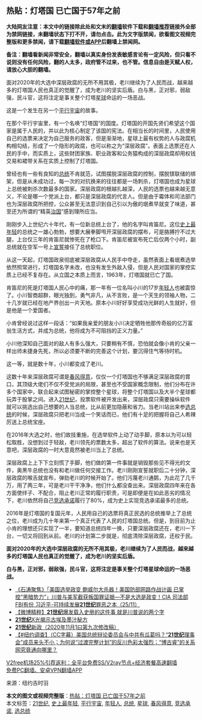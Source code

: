  <h2>热贴：灯塔国 已亡国于57年之前</h2> <p class="notice"><b>大陆网友注意：本文中的链接除此处和文末的<a href="https://github.com/bannedbook/fanqiang" >翻墙</a>软件下载和<a href="https://github.com/killgcd/justmysocks/blob/master/README.md">翻墙推荐</a>链接外全部为禁网链接，未翻墙状态下打不开，请勿点击。此为文字版禁闻，欲看图文视频完整版和更多禁闻，请下载<a href="https://github.com/bannedbook/fanqiang">翻墙软件或APP</a>后翻墙上禁闻网。</p><p>备注：翻墙看新闻非常安全，翻墙以真实身份发表敏感言论有一定风险，但只看不说则没有任何风险，翻的人太多，政府管不过来，也不管。信息自由是天赋人权，请放心大胆的翻墙。</b></p>  <div class="entry"> <p id="summary">面对2020年的大选中深层政腐的无所不用其极，老川继续为了人民而战，越来越多的灯塔国人民也真正的觉醒了，成为老川的坚实后盾。白与黑，正对邪，弱敌强，民斗官，这将注定是事关整个灯塔<a href="https://www.bannedbook.org/bnews/tag/%E6%98%9F%E7%90%83/" class="st_tag internal_tag" rel="tag" title="标签 星球 下的日志">星球</a>命运的一场恶战。</p> <p>这是一个发生在另一个<a href="https://www.bannedbook.org/bnews/tag/%e5%b9%b3%e8%a1%8c%e5%ae%87%e5%ae%99/" class="st_tag internal_tag" rel="tag" title="标签 平行宇宙 下的日志">平行宇宙</a>的故事。</p> <p>在那个平行宇宙里，有一个名唤“灯塔国”的国度。灯塔国的开国先贤们希望这个国家是属于人民的，并以此为核心制定了该国的宪法。在相当长的时间里，人民使用自己的选票来决定为自己服务的政客，但是渐渐地，星球上最有权势的人与政腐机构相勾结，形成了一个隐形的政腐，也可以称之为“深层政腐”。表面上选票还在人民的手中，而实质上，这些财团家族、职业政客和公务猿构成的深层政腐却用权钱交易和裙带关系在实质上控制了灯塔国。</p> <p>曾经也有一些有良知的<a href="https://www.bannedbook.org/bnews/tag/%e6%80%bb%e7%bb%9f/" class="st_tag internal_tag" rel="tag" title="标签 总统 下的日志">总统</a>不肯就范，试图摆脱深层政腐的控制，摆脱镁联储的绑架，但是从未成功过，每一次的对抗换来的往往都是一场刺杀，灯塔国也成为星球上总统被刺杀次数最多的国家。深层政腐的根越扎越深，人民的选票也越来越无意义，不论是哪一个党派上台，都只是深层政腐的代言人。但是由于霉体和司法部门也为深层政腐所把控，公众甚至无法意识到自己引以为傲的珉煮早就变了味道，甚至还为所谓的“精英<span class='wp_keywordlink'><a href="https://www.bannedbook.org/forum24/topic8925.html" title="《治国大道》" target="_blank">治国</a></span>”感到理所应当。</p>  <p>刚刚步入上世纪六十年代，有一位新总统上台了，他的名字叫肯笛尼。这位<a href="https://www.bannedbook.org/bnews/tag/%E5%8F%B2%E4%B8%8A%E6%9C%80%E5%B9%B4%E8%BD%BB/" class="st_tag internal_tag" rel="tag" title="标签 史上最年轻 下的日志">史上最年轻</a>的总统之一雄心勃勃，想要大展拳脚甩开深层政腐的摆布，可是胳膊拧不过大腿，上台仅三年的肯笛尼就惨死在了枪口下。肯笛尼被宣布死亡后仅两个小时，副总统就在空军一号上<span class='wp_keywordlink'><a href="https://www.bannedbook.org/forum5/topic17.html" title="宣誓与预言" target="_blank">宣誓</a></span>接任了总统职位。</p> <p>从这一天起，灯塔国政泉彻底被深层政腐从人民手中夺走，虽然表面上看珉煮选举依然照常进行，灯塔国名字未改，也没有发生外敌入侵，但是人民对国家的掌控实质上已经不复存在。从立国之本质上而言，1963年，灯塔国就已亡了国。</p> <p>肯笛尼的死是灯塔国人民心中的痛，那一年有一位名叫小川的17岁<a href="https://www.bannedbook.org/bnews/tag/%e5%b9%b4%e8%bd%bb%e4%ba%ba/" class="st_tag internal_tag" rel="tag" title="标签 年轻人 下的日志">年轻人</a>也被震惊了。小川智商超群，眼光独到，勇气非凡，从不言败，是一个天生的领袖人物，二十几岁就已经在地产界创出一片天地。原本小川好好享受成功光鲜的人生就好，但是他是一个爱国者。</p> <p>小肯曾经说过这样一段话：“如果我亲爱的朋友小川决定牺牲他那传奇般的亿万富翁生活方式，并成为总统，他将成为不可阻挡的正义力量。”</p>  <p>小川他深知自己面对的敌人有多么强大，只要稍有不慎，恐怕就会像小肯的父亲一样出师未捷身先死，所以必须要不断的完善这个计划，要沉得住气等待时机。</p> <p>这一等，就是数十年，小川都变成了老川。</p> <p>这数十年来深层政腐可谓是<a href="https://www.bannedbook.org/bnews/tag/%E6%98%A5%E9%A3%8E%E5%BE%97%E6%84%8F/" class="st_tag internal_tag" rel="tag" title="标签 春风得意 下的日志">春风得意</a>，仅仅一个灯塔国也不够满足深层政腐的胃口，其顶级大佬们不仅不受党派的局限，甚至也不受国家概念限制，他们分布在许多个国家中，联合起来试图秘密的掌控整个星球，将整个灯塔国以及大半个星球都玩弄于股掌之间。进入<a href="https://www.bannedbook.org/bnews/tag/21%E4%B8%96%E7%BA%AA/" class="st_tag internal_tag" rel="tag" title="标签 21世纪 下的日志">21世纪</a>，投票软件被开发出来，深层政腐只需要操纵软件就可以挑选出自己想要的人当总统，比从前更加隐蔽和省力。当老川站出来参<a href="https://www.bannedbook.org/bnews/tag/%E9%80%89%E6%80%BB%E7%BB%9F/" class="st_tag internal_tag" rel="tag" title="标签 选总统 下的日志">选总统</a>的时候，深层政腐只把老川当成一个笑话而已，他们有十足的把握将自己人希辣厉送上总统宝座。</p> <p>在2016年大选之时，他们故技重施，在选举软件上动了动手脚，原本以为可以轻松取胜，没想到过于轻敌，老川领先的票数太多，超出了软件的算法。说来也是天意吧，深层政腐的一时大意竟然被老川当上了总统。</p>  <p>深层政腐上上下下立刻慌了手脚，他们做的第一件事就是销毁那些见不得光的文件，奥黑牛总统也没有和老川做任何交接工作。老川刚刚宣誓就职后二十分钟，深层政腐的喉舌就宣布，弹劾老川的时候开始了。他们污蔑老川通鹅，为此花了几千万，用了两三年，可是老川干干净净，他们什么都没查出来。深层政腐四年来在各方面使绊子、不配合，阻止老川正常的履行职责，可是即便是在如此恶劣的情况下，老川依然将自己<a href="https://www.bannedbook.org/bnews/tag/%E7%AB%9E%E9%80%89%E6%89%BF%E8%AF%BA/" class="st_tag internal_tag" rel="tag" title="标签 竞选承诺 下的日志">竞选承诺</a>履行了80%，成为史上实现竞选承诺最多的总统。</p> <p>2016年是灯塔国的复国元年，人民用自己的选票将真正民选的总统推举上了总统之位，老川成为几十年来第一个真正代表了人民的灯塔国总统。但是，到目前为止小肯的理想还只实现了一半，要知道总统四年一换，只要深层政腐还在，老川一下台，一切又将回到从前。老川的计划第二步就是，彻底清除深层政腐，还权于民。</p> <p><strong>面对2020年的大选中深层政腐的无所不用其极，老川继续为了人民而战，越来越多的灯塔国人民也真正的觉醒了，成为老川的坚实后盾。</strong></p> <p><strong>白与黑，正对邪，弱敌强，民斗官，这将注定是事关整个灯塔星球命运的一场恶战。</strong></p>  <ul class='op-related-articles' title='相关阅读'> <li><a href='https://www.bannedbook.org/bnews/bannedvideo/20201126/1437408.html' target='_blank'>《石涛聚焦》「美国选举政变 鲍威尔大杀器！美国防部网路作战计画 已掌控“黑暗势力”」川普与美军截获叛国罪证据—不是大选是政变！CIA 司法部FBI有份 习近平-可持续发展<b>21世纪</b>罪恶之本（25/11）</a></li> <li><a href='https://www.bannedbook.org/bnews/comments/20201124/1436134.html' target='_blank'>【微博精粹】<b>21世纪</b>爆发载入史册的这件事 就是川普说的两个字</a></li> <li><a href='https://www.bannedbook.org/bnews/aomi/history/20201107/1427323.html' target='_blank'><b>21世纪</b>X光揭示古埃及墨汁秘方</a></li> <li><a href='https://www.bannedbook.org/bnews/baitai/20201103/1424810.html' target='_blank'><b>21世纪</b>新政（2020年11月1曰第九次修改稿）</a></li> <li><a href='https://www.bannedbook.org/bnews/bannedvideo/20201101/1423890.html' target='_blank'>【#纽约调查】（CC字幕）美国总统辩论委员会与中共有瓜葛吗？“<b>21世纪</b>理事会”成员来头不小；为何说“过渡完整计划”的反川色彩太强烈；“博古睿”的关系网究竟通向哪里？</a></li> </ul> <p class="texttj"> <a href="https://www.bannedbook.org/forum23/topic22702.html" target="_blank">V2free机场25%引荐返利：全平台免费SS/V2ray节点+经济套餐高速翻墙</a><br/> <a href="https://github.com/bannedbook/fanqiang/wiki/%E7%A6%81%E9%97%BB%E7%BD%91%E5%AE%89%E5%8D%93%E7%BF%BB%E5%A2%99%E6%96%B0%E9%97%BBAPP" target="_blank">免费PC翻墙、安卓VPN翻墙APP</a></p><p> 来源：纽约吉时羽 </p><a name='sharetosocial'></a>       <div><b>本文的图文或视频完整版</b>：<a href='https://www.bannedbook.org/bnews/comments/20201213/1446733.html'>热贴：灯塔国 已亡国于57年之前</a></div>  </div><!--END ENTRY--> <div class="postfooter"> <div>本文标签：<a href="https://www.bannedbook.org/bnews/tag/21%E4%B8%96%E7%BA%AA/" rel="tag">21世纪</a>, <a href="https://www.bannedbook.org/bnews/tag/%E5%8F%B2%E4%B8%8A%E6%9C%80%E5%B9%B4%E8%BD%BB/" rel="tag">史上最年轻</a>, <a href="https://www.bannedbook.org/bnews/tag/%e5%b9%b3%e8%a1%8c%e5%ae%87%e5%ae%99/" rel="tag">平行宇宙</a>, <a href="https://www.bannedbook.org/bnews/tag/%e5%b9%b4%e8%bd%bb%e4%ba%ba/" rel="tag">年轻人</a>, <a href="https://www.bannedbook.org/bnews/tag/%e6%80%bb%e7%bb%9f/" rel="tag">总统</a>, <a href="https://www.bannedbook.org/bnews/tag/%E6%98%9F%E7%90%83/" rel="tag">星球</a>, <a href="https://www.bannedbook.org/bnews/tag/%E6%98%A5%E9%A3%8E%E5%BE%97%E6%84%8F/" rel="tag">春风得意</a>, <a href="https://www.bannedbook.org/bnews/tag/%E7%AB%9E%E9%80%89%E6%89%BF%E8%AF%BA/" rel="tag">竞选承诺</a>, <a href="https://www.bannedbook.org/bnews/tag/%E9%80%89%E6%80%BB%E7%BB%9F/" rel="tag">选总统</a></div>  </div><!--END POSTFOOTER--> 